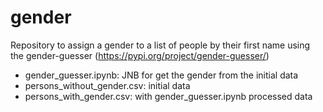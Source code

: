 # gender
Repository to assign a gender to a list of people by their first name using the gender-guesser (https://pypi.org/project/gender-guesser/) 
* gender_guesser.ipynb: JNB for get the gender from the initial data
* persons_without_gender.csv: initial data
* persons_with_gender.csv: with gender_guesser.ipynb processed data 
